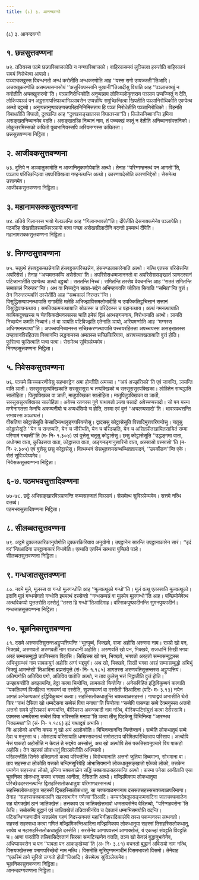 ```yaml
---
title: (८) ३. आनन्दवग्गो

---
```

(८) ३. आनन्दवग्गो  


## १. छन्नसुत्तवण्णना

७२. ततियस्स पठमे छन्नपरिब्बाजकोति न नग्गपरिब्बाजको। बाहिरकसमयं लुञ्चित्वा हरन्तोति बाहिरकानं समयं निसेधेत्वा आपन्नो।  
पञ्ञाचक्खुस्स विबन्धनतो अन्धं करोतीति अन्धकरणोति आह ‘‘यस्स रागो उप्पज्जती’’तिआदि। अचक्खुकरणोति असमत्थसमासोयं ‘‘असूरियपस्सानि मुखानी’’तिआदीसु वियाति आह ‘‘पञ्ञाचक्खुं न करोतीति अचक्खुकरणो’’ति। पञ्ञानिरोधिकोति अनुप्पन्नाय लोकियलोकुत्तराय पञ्ञाय उप्पज्जितुं न देति, लोकियपञ्ञं पन अट्ठसमापत्तिपञ्चाभिञ्ञावसेन उप्पन्नम्पि समुच्छिन्दित्वा खिपतीति पञ्ञानिरोधिकोति एवम्पेत्थ अत्थो दट्ठब्बो। अनुप्पन्नानुप्पादउप्पन्नपरिहानिनिमित्तताय हि पञ्ञं निरोधेतीति पञ्ञानिरोधिको। विहनति विबाधतीति विघातो, दुक्खन्ति आह ‘‘दुक्खसङ्खातस्स विघातस्सा’’ति। किलेसनिब्बानन्ति इमिना असङ्खतनिब्बानमेव वदति। असङ्खतञ्हि निब्बानं नाम, तं पच्चक्खं कातुं न देतीति अनिब्बानसंवत्तनिको। लोकुत्तरमिस्सको कथितो पुब्बभागियस्सपि अरियमग्गस्स कथितत्ता।  
छन्नसुत्तवण्णना निट्ठिता।  


## २. आजीवकसुत्तवण्णना

७३. दुतिये न अञ्ञातुकामोति न आजानितुकामोयेवाति अत्थो। तेनाह ‘‘परिग्गण्हनत्थं पन आगतो’’ति, पञ्ञाय परिच्छिन्दित्वा उपपरिक्खित्वा गण्हनत्थन्ति अत्थो। कारणापदेसोति कारणनिद्देसो। सेसमेत्थ उत्तानमेव।  
आजीवकसुत्तवण्णना निट्ठिता।  


## ३. महानामसक्कसुत्तवण्णना

७४. ततिये गिलानस्स भावो गेलञ्ञन्ति आह ‘‘गिलानभावतो’’ति। दीपेतीति देसनाक्कमेनेव पञ्ञापेति। पठमञ्हि सेखसीलसमाधिपञ्ञायो वत्वा पच्छा असेखसीलादीनि वदन्तो इममत्थं दीपेति।  
महानामसक्कसुत्तवण्णना निट्ठिता।  


## ४. निगण्ठसुत्तवण्णना

७५. चतुत्थे हंसवट्टकच्छन्नेनाति हंसवट्टकपरिच्छन्नेन, हंसमण्डलाकारेनाति अत्थो। नत्थि एतस्स परिसेसन्ति अपरिसेसं। तेनाह ‘‘अप्पमत्तकम्पि असेसेत्वा’’ति। अपरिसेसधम्मजाननतो वा अपरिसेससङ्खातं ञाणदस्सनं पटिजानातीति एवम्पेत्थ अत्थो दट्ठब्बो। सततन्ति निच्चं। समितन्ति तस्सेव वेवचनन्ति आह ‘‘सततं समितन्ति सब्बकालं निरन्तर’’न्ति। अथ वा निच्चट्ठेन सतत-सद्देन अभिण्हप्पवत्ति जोतिता सियाति ‘‘समित’’न्ति वुत्तं। तेन निरन्तरप्पवत्तिं दस्सेतीति आह ‘‘सब्बकालं निरन्तर’’न्ति।  
विसुद्धिसम्पापनत्थायाति रागादीहि मलेहि अभिज्झाविसमलोभादीहि च उपक्किलिट्ठचित्तानं सत्तानं विसुद्धिपापनत्थाय। समतिक्कमनत्थायाति सोकस्स च परिदेवस्स च पहानत्थाय। अत्थं गमनत्थायाति कायिकदुक्खस्स च चेतसिकदोमनस्सस्स चाति इमेसं द्विन्नं अत्थङ्गमनाय, निरोधायाति अत्थो। ञायति निच्छयेन कमति निब्बानं। तं वा ञायति पटिविज्झति एतेनाति ञायो, अरियमग्गोति आह ‘‘मग्गस्स अधिगमनत्थाया’’ति। अपच्चयनिब्बानस्स सच्छिकरणत्थायाति पच्चयरहितत्ता अपच्चयस्स असङ्खतस्स तण्हावानविरहितत्ता निब्बानन्ति लद्धनामस्स अमतस्स सच्छिकिरियाय, अत्तपच्चक्खतायाति वुत्तं होति। फुसित्वा फुसित्वाति पत्वा पत्वा। सेसमेत्थ सुविञ्ञेय्यमेव।  
निगण्ठसुत्तवण्णना निट्ठिता।  


## ५. निवेसकसुत्तवण्णना

७६. पञ्चमे किच्चकरणीयेसु सहभावट्ठेन अमा होन्तीति अमच्चा। ‘‘अयं अज्झत्तिको’’ति एवं जानन्ति, ञायन्ति वाति ञाती। सस्सुससुरपक्खिकाति सस्सुससुरा च तप्पक्खिको च सस्सुससुरपक्खिका। लोहितेन सम्बद्धाति सालोहिता। पितुपक्खिका वा ञाती, मातुपक्खिका सालोहिता। मातुपितुपक्खिका वा ञाती, सस्सुससुरपक्खिका सालोहिता। अवेच्च रतनस्स गुणे याथावतो ञत्वा पसादो अवेच्चप्पसादो। सो पन यस्मा मग्गेनागतत्ता केनचि अकम्पनीयो च अप्पधंसियो च होति, तस्मा एवं वुत्तं ‘‘अचलप्पसादो’’ति। भावञ्ञथत्तन्ति सभावस्स अञ्ञथत्तं।  
वीसतिया कोट्ठासेसूति केसादिमत्थलुङ्गपरियन्तेसु। द्वादससु कोट्ठासेसूति पित्तादिमुत्तपरियन्तेसु। चतूसु कोट्ठासेसूति ‘‘येन च सन्तप्पति, येन च जीरीयति, येन च परिदय्हति, येन च असितपीतखायितसायितं सम्मा परिणामं गच्छती’’ति (म॰ नि॰ १.३०४) एवं वुत्तेसु चतूसु कोट्ठासेसु। छसु कोट्ठासेसूति ‘‘उद्धङ्गमा वाता, अधोगमा वाता, कुच्छिसया वाता, कोट्ठासया वाता, अङ्गमङ्गानुसारिनो वाता, अस्सासो पस्सासो’’ति (म॰ नि॰ २.३०५) एवं वुत्तेसु छसु कोट्ठासेसु। वित्थम्भनं सेसभूतत्तयसन्थम्भिततापादनं, ‘‘उपकीळन’’न्ति एके। सेसं सुविञ्ञेय्यमेव।  
निवेसकसुत्तवण्णना निट्ठिता।  


## ६-७. पठमभवसुत्तादिवण्णना

७७-७८. छट्ठे अभिसङ्खारविञ्ञाणन्ति कम्मसहजातं विञ्ञाणं। सेसमेत्थ सुविञ्ञेय्यमेव। सत्तमे नत्थि वत्तब्बं।  
पठमभवसुत्तादिवण्णना निट्ठिता।  


## ८. सीलब्बतसुत्तवण्णना

७९. अट्ठमे दुक्करकारिकानुयोगोति दुक्करकिरियाय अनुयोगो। उपट्ठानेन सारन्ति उपट्ठानाकारेन सारं। ‘‘इदं वर’’न्तिआदिना उपट्ठानाकारं विभावेति। एत्थाति एतस्मिं सत्थारा पुच्छिते पञ्हे।  
सीलब्बतसुत्तवण्णना निट्ठिता।  


## ९. गन्धजातसुत्तवण्णना

८०. नवमे मूले, मूलस्स वा गन्धो मूलगन्धोति आह ‘‘मूलवत्थुको गन्धो’’ति। मूलं वत्थु एतस्साति मूलवत्थुको। इदानि मूलं गन्धयोगतो गन्धोति इममत्थं दस्सेन्तो ‘‘गन्धसम्पन्नं वा मूलमेव मूलगन्धो’’ति आह। पच्छिमोयेवेत्थ अत्थविकप्पो युत्ततरोति दस्सेतुं ‘‘तस्स हि गन्धो’’तिआदिमाह। वस्सिकपुप्फादीनन्ति सुमनपुप्फादीनं।  
गन्धजातसुत्तवण्णना निट्ठिता।  


## १०. चूळनिकासुत्तवण्णना

८१. दसमे अरुणवतिसुत्तन्तअट्ठुप्पत्तियन्ति ‘‘भूतपुब्बं, भिक्खवे, राजा अहोसि अरुणवा नाम। रञ्ञो खो पन, भिक्खवे, अरुणवतो अरुणवती नाम राजधानी अहोसि। अरुणवतिं खो पन, भिक्खवे, राजधानिं सिखी भगवा अरहं सम्मासम्बुद्धो उपनिस्साय विहासि। सिखिस्स खो पन, भिक्खवे, भगवतो अरहतो सम्मासम्बुद्धस्स अभिभूसम्भवं नाम सावकयुगं अहोसि अग्गं भद्दयुगं। अथ खो, भिक्खवे, सिखी भगवा अरहं सम्मासम्बुद्धो अभिभुं भिक्खुं आमन्तेसी’’तिआदिना ब्रह्मसंयुत्ते (सं॰ नि॰ १.१८५) आगतस्स अरुणवतिसुत्तन्तस्स अट्ठुप्पत्तियं। अतिप्पगोति अतिविय पगो, अतिविय पातोति अत्थो, न ताव कुलेसु भत्तं निट्ठातीति वुत्तं होति।  
उज्झायन्तीति अवझायन्ति, हेट्ठा कत्वा चिन्तेन्ति, लामकतो चिन्तेन्ति। अनेकविहितं इद्धिविकुब्बनं कत्वाति ‘‘पकतिवण्णं विजहित्वा नागवण्णं वा दस्सेति, सुपण्णवण्णं वा दस्सेती’’तिआदिना (पटि॰ म॰ ३.१३) नयेन आगतं अनेकप्पकारं इद्धिविकुब्बनं कत्वा। सहस्सिलोकधातुन्ति चक्कवाळसहस्सं। गाथाद्वयं अभासीति थेरो किर ‘‘कथं देसिता खो धम्मदेसना सब्बेसं पिया मनापा’’ति चिन्तेत्वा ‘‘सब्बेपि पासण्डा सब्बे देवमनुस्सा अत्तनो अत्तनो समये पुरिसकारं वण्णयन्ति, वीरियस्स अवण्णवादी नाम नत्थि, वीरियप्पटिसंयुत्तं कत्वा देसेस्सामि। एवमस्स धम्मदेसना सब्बेसं पिया भविस्सति मनापा’’ति ञत्वा तीसु पिटकेसु विचिनित्वा ‘‘आरम्भथ निक्कमथा’’ति (सं॰ नि॰ १.१८६) इदं गाथाद्वयं अभासि।  
किं आलोको अयन्ति कस्स नु खो अयं आलोकोति। विचिनन्तानन्ति चिन्तेन्तानं। सब्बेति लोकधातुयं सब्बे देवा च मनुस्सा च। ओसटाय परिसायाति धम्मस्सवनत्थं समोसटाय परिमितपरिच्छिन्नाय परिसाय। अत्थोपि नेसं पाकटो अहोसीति न केवलं ते सद्दमेव अस्सोसुं, अथ खो अत्थोपि तेसं पकतिसवनूपचारे विय पाकटो अहोसि। तेन सहस्सं लोकधातुं विञ्ञापेतीति अधिप्पायो।  
परिहरन्तीति सिनेरुं दक्खिणतो कत्वा परिवत्तेन्ति। विरोचमानाति अत्तनो जुतिया दिब्बमाना, सोभमाना वा। ताव सहस्सधा लोकोति यत्तको चन्दिमसूरियेहि ओभासियमानो लोकधातुसङ्खातो एकेको लोको, तत्तकेन पमाणेन सहस्सधा लोको, इमिना चक्कवाळेन सद्धिं चक्कवाळसहस्सन्ति अत्थो। कस्मा पनेसा आनीताति एसा चूळनिका लोकधातु कस्मा भगवता आनीता, देसिताति अत्थो। मज्झिमिकाय लोकधातुया परिच्छेददस्सनत्थन्ति द्विसहस्सिलोकधातुया परिमाणदस्सनत्थं।  
सहस्सिलोकधातुया सहस्सी द्विसहस्सिलोकधातु, सा चक्कवाळगणनाय दससतसहस्सचक्कवाळपरिमाणा। तेनाह ‘‘सहस्सचक्कवाळानि सहस्सभागेन गणेत्वा’’तिआदि। कम्पनदेवतूपसङ्कमनादिना जातचक्कवाळेन सह योगक्खेमं ठानं जातिक्खेत्तं। तत्तकाय एव जातिक्खेत्तभावो धम्मतावसेनेव वेदितब्बो, ‘‘परिग्गहवसेना’’ति केचि। सब्बेसम्पि बुद्धानं एवं जातिक्खेत्तं तन्निवासीनंयेव च देवतानं धम्माभिसमयोति वदन्ति। पटिसन्धिग्गहणादीनं सत्तन्नंयेव गहणं निदस्सनमत्तं महाभिनीहारादिकालेपि तस्स पकम्पनस्स लब्भनतो।  
सहस्सं सहस्सधा कत्वा गणितं मज्झिमिकन्तिआदिना मज्झिमिकाय लोकधातुया सहस्सं तिसहस्सिलोकधातु, सायेव च महासहस्सिलोकधातूति दस्सेति। सरसेनेव आणापवत्तनं आणाक्खेत्तं, यं एकज्झं संवट्टति विवट्टति च। आणा फरतीति तन्निवासिदेवतानं सिरसा सम्पटिच्छनेन वत्तति, तञ्च खो केवलं बुद्धानुभावेनेव, अधिप्पायवसेन च पन ‘‘यावता पन आकङ्खेय्या’’ति (अ॰ नि॰ ३.८१) वचनतो बुद्धानं अविसयो नाम नत्थि, विसयक्खेत्तस्स पमाणपरिच्छेदो नाम नत्थि। विसमोति सूरियुग्गमनादीनं विसमभावतो विसमो। तेनेवाह ‘‘एकस्मिं ठाने सूरियो उग्गतो होती’’तिआदि। सेसमेत्थ सुविञ्ञेय्यमेव।  
चूळनिकासुत्तवण्णना निट्ठिता।  
आनन्दवग्गवण्णना निट्ठिता।  